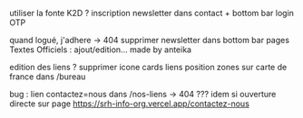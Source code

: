 utiliser la fonte K2D ?
inscription newsletter dans contact + bottom bar
login OTP

quand logué, j'adhere -> 404
supprimer newsletter dans bottom bar
pages Textes Officiels : ajout/edition...
made by anteika

edition des liens ?
supprimer icone cards liens
position zones sur carte de france dans /bureau

bug : lien contactez=nous dans /nos-liens -> 404 ???
idem si ouverture directe sur page https://srh-info-org.vercel.app/contactez-nous

